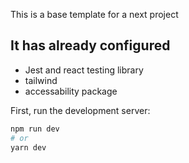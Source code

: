 This is a base template for a next project

## It has already configured

- Jest and react testing library
- tailwind
-  accessability package

First, run the development server:

```bash
npm run dev
# or
yarn dev
```
